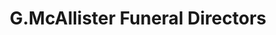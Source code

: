 ---
title: "G.McAllister Funeral Directors"
url: /wishaw/g-mcallister-funeral-directors/
shop: Bestattungen
---